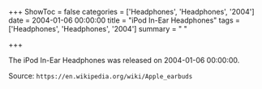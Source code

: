 +++
ShowToc = false
categories = ['Headphones', 'Headphones', '2004']
date = 2004-01-06 00:00:00
title = "iPod In-Ear Headphones"
tags = ['Headphones', 'Headphones', '2004']
summary = " "

+++

The iPod In-Ear Headphones was released on 2004-01-06 00:00:00.

Source: `https://en.wikipedia.org/wiki/Apple_earbuds`


